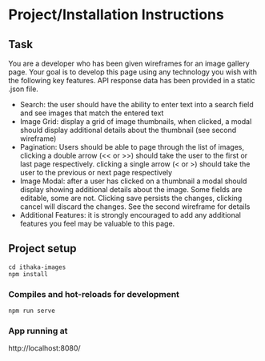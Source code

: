 # Project/Installation Instructions

## Task

You are a developer who has been given wireframes for an image gallery page. Your goal is to
develop this page using any technology you wish with the following key features. API response
data has been provided in a static .json file.
- Search: the user should have the ability to enter text into a search field and see images
that match the entered text
- Image Grid: display a grid of image thumbnails, when clicked, a modal should display
additional details about the thumbnail (see second wireframe)
- Pagination: Users should be able to page through the list of images, clicking a double
arrow (<< or >>) should take the user to the first or last page respectively. clicking a single
arrow (< or >) should take the user to the previous or next page respectively
- Image Modal: after a user has clicked on a thumbnail a modal should display showing
additional details about the image. Some fields are editable, some are not. Clicking save
persists the changes, clicking cancel will discard the changes. See the second wireframe
for details
- Additional Features: it is strongly encouraged to add any additional features you feel may
be valuable to this page.

## Project setup
```
cd ithaka-images
npm install
```

### Compiles and hot-reloads for development
```
npm run serve
```

### App running at

http://localhost:8080/
